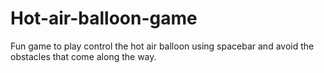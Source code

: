# Hot-air-balloon-game
Fun game to play control the hot air balloon using spacebar and avoid the obstacles that come along the way.
